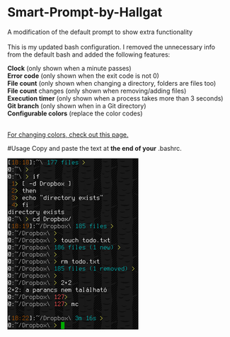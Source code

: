 # Smart-Prompt-by-Hallgat
A modification of the default prompt to show extra functionality<br />
<br />
This is my updated bash configuration. I removed the unnecessary info from the default bash and added the following features:<br />

<b>Clock</b> (only shown when a minute passes)<br />
<b>Error code</b> (only shown when the exit code is not 0)<br />
<b>File count</b> (only shown when changing a directory, folders are files too)<br />
<b>File count</b> changes (only shown when removing/adding files)<br />
<b>Execution timer</b> (only shown when a process takes more than 3 seconds)<br />
<b>Git branch</b> (only shown when in a Git directory)<br />
<b>Configurable colors</b>  (replace the color codes)<br />
<br />

<a href="http://misc.flogisoft.com/bash/tip_colors_and_formatting">For changing colors, check out this page.</a>

#Usage
Copy and paste the text at <b>the end of your</b> .bashrc.

![alt tag](https://raw.githubusercontent.com/hallgat89/Smart-Prompt-by-Hallgat/master/preview.png)

